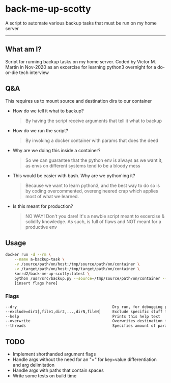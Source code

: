 # back-me-up-scotty
A script to automate various backup tasks that must be run on my home server

---

## What am I?
Script for running backup tasks on my home server.
Coded by Victor M. Martin in Nov-2020 as an excercise for learning python3 overnight for a do-or-die tech interview

## Q&A

This requires us to mount source and destination dirs to our container
  - How do we tell it what to backup?
      > By having the script receive arguments that tell it what to backup
  - How do we run the script?
      > By invoking a docker container with params that does the deed
  - Why are we doing this inside a container?
      > So we can guarantee that the python env is always as we want it,
      > as envs on different systems tend to be a bloody mess
  - This would be easier with bash. Why are we python'ing it?
      > Because we want to learn python3, and the best way to do so is by coding
      > overcommented, overengineered crap which applies most of what we learned.
  - Is this meant for production?
      > NO WAY! Don't you dare! It's a newbie script meant to excercise & solidify
      > knowledge. As such, is full of flaws and NOT meant for a productive env 

## Usage

```bash
docker run -d --rm \
    --name a-backup-task \
    -v /source/path/on/host:/tmp/source/path/on/container \
    -v /target/path/on/host:/tmp/target/path/on/container \
    korrd2/back-me-up-scotty:latest \
    python /usr/src/backup.py --source=/tmp/source/path/on/container --target=/tmp/target/path/on/container/filename.tar.gz \
    [insert flags here]
```

### Flags
```bash
--dry                                          Dry run, for debugging purposes
--exclude=dir1[,file1,dir2,...,dirN,fileN]     Exclude specific stuff from target file
--help                                         Prints this help text
--overwrite                                    Overwrites destination file if it exists instead of aborting
--threads                                      Specifies amount of parallel threads for multicore systems. If unset, I will use them all

```

## TODO
- Implement shorthanded argument flags
- Handle args without the need for an "=" for key=value differentiation and arg delimitation
- Handle args with paths that contain spaces
- Write some tests on build time

